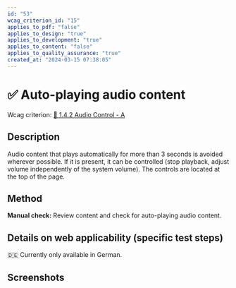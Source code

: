 ```yaml
---
id: "53"
wcag_criterion_id: "15"
applies_to_pdf: "false"
applies_to_design: "true"
applies_to_development: "true"
applies_to_content: "false"
applies_to_quality_assurance: "true"
created_at: "2024-03-15 07:38:05"
---
```


# ✅ Auto-playing audio content

Wcag criterion: [📜 1.4.2 Audio Control - A](..)

## Description

Audio content that plays automatically for more than 3 seconds is avoided wherever possible. If it is present, it can be controlled (stop playback, adjust volume independently of the system volume). The controls are located at the top of the page.

## Method

**Manual check:** Review content and check for auto-playing audio content.

## Details on web applicability (specific test steps)

🇩🇪 Currently only available in German.

## Screenshots

